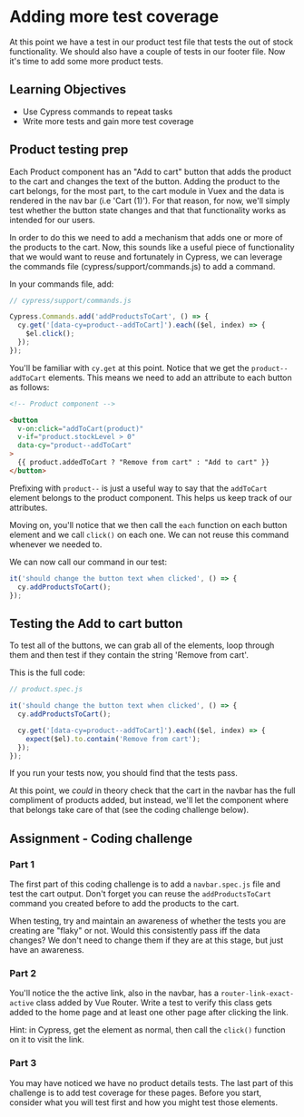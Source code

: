 # Adding more test coverage

At this point we have a test in our product test file that tests the out of stock functionality. We should also have a couple of tests in our footer file. Now it's time to add some more product tests.

## Learning Objectives

- Use Cypress commands to repeat tasks
- Write more tests and gain more test coverage

## Product testing prep

Each Product component has an "Add to cart" button that adds the product to the cart and changes the text of the button. Adding the product to the cart belongs, for the most part, to the cart module in Vuex and the data is rendered in the nav bar (i.e 'Cart (1)'). For that reason, for now, we'll simply test whether the button state changes and that that functionality works as intended for our users.

In order to do this we need to add a mechanism that adds one or more of the products to the cart. Now, this sounds like a useful piece of functionality that we would want to reuse and fortunately in Cypress, we can leverage the commands file (cypress/support/commands.js) to add a command.

In your commands file, add:

```js
// cypress/support/commands.js

Cypress.Commands.add('addProductsToCart', () => {
  cy.get('[data-cy=product--addToCart]').each(($el, index) => {
    $el.click();
  });
});
```

You'll be familiar with `cy.get` at this point. Notice that we get the `product--addToCart` elements. This means we need to add an attribute to each button as follows:

```html
<!-- Product component -->

<button
  v-on:click="addToCart(product)"
  v-if="product.stockLevel > 0"
  data-cy="product--addToCart"
>
  {{ product.addedToCart ? "Remove from cart" : "Add to cart" }}
</button>
```

Prefixing with `product--` is just a useful way to say that the `addToCart` element belongs to the product component. This helps us keep track of our attributes.

Moving on, you'll notice that we then call the `each` function on each button element and we call `click()` on each one. We can not reuse this command whenever we needed to.

We can now call our command in our test:

```js
it('should change the button text when clicked', () => {
  cy.addProductsToCart();
});
```

## Testing the Add to cart button

To test all of the buttons, we can grab all of the elements, loop through them and then test if they contain the string 'Remove from cart'.

This is the full code:

```js
// product.spec.js

it('should change the button text when clicked', () => {
  cy.addProductsToCart();

  cy.get('[data-cy=product--addToCart]').each(($el, index) => {
    expect($el).to.contain('Remove from cart');
  });
});
```

If you run your tests now, you should find that the tests pass.

At this point, we _could_ in theory check that the cart in the navbar has the full compliment of products added, but instead, we'll let the component where that belongs take care of that (see the coding challenge below).

## Assignment - Coding challenge

### Part 1

The first part of this coding challenge is to add a `navbar.spec.js` file and test the cart output. Don't forget you can reuse the `addProductsToCart` command you created before to add the products to the cart.

When testing, try and maintain an awareness of whether the tests you are creating are "flaky" or not. Would this consistently pass iff the data changes? We don't need to change them if they are at this stage, but just have an awareness.

### Part 2

You'll notice the the active link, also in the navbar, has a `router-link-exact-active` class added by Vue Router. Write a test to verify this class gets added to the home page and at least one other page after clicking the link.

Hint: in Cypress, get the element as normal, then call the `click()` function on it to visit the link.

### Part 3

You may have noticed we have no product details tests. The last part of this challenge is to add test coverage for these pages. Before you start, consider what you will test first and how you might test those elements.
